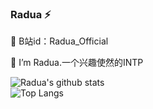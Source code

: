 ### Radua ⚡ 
💬 B站id：Radua_Official

🔭 I’m Radua.一个兴趣使然的INTP
<!--
**Raduap/Raduap** is a ✨ _special_ ✨ repository because its `README.md` (this file) appears on your GitHub profile.

Here are some ideas to get you started:

- 🔭 I’m currently working on ...
- 🌱 I’m currently learning ...
- 👯 I’m looking to collaborate on ...
- 🤔 I’m looking for help with ...
- 💬 Ask me about ...
- 📫 How to reach me: ...
- 😄 Pronouns: ...
- ⚡ Fun fact: ...
-->

![Radua's github stats](https://github-readme-stats.vercel.app/api?username=Raduap&show_icons=true&include_all_commits=true)  
![Top Langs](https://github-readme-stats.vercel.app/api/top-langs/?username=Raduap&card_width=495)
